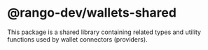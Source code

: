 # @rango-dev/wallets-shared

This package is a shared library containing related types and utility functions used by wallet connectors (providers).
